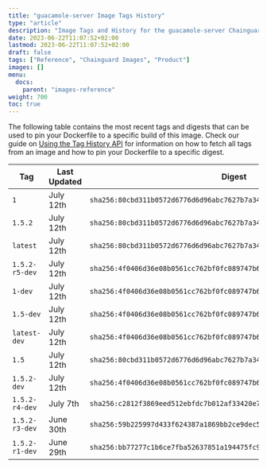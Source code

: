 ```yaml
---
title: "guacamole-server Image Tags History"
type: "article"
description: "Image Tags and History for the guacamole-server Chainguard Image"
date: 2023-06-22T11:07:52+02:00
lastmod: 2023-06-22T11:07:52+02:00
draft: false
tags: ["Reference", "Chainguard Images", "Product"]
images: []
menu:
  docs:
    parent: "images-reference"
weight: 700
toc: true
---
```


The following table contains the most recent tags and digests that can be used to pin your Dockerfile to a specific build of this image. Check our guide on [Using the Tag History API](/chainguard/chainguard-images/using-the-tag-history-api/) for information on how to fetch all tags from an image and how to pin your Dockerfile to a specific digest.

| Tag            | Last Updated | Digest                                                                    |
|----------------|--------------|---------------------------------------------------------------------------|
| `1`            | July 12th    | `sha256:80cbd311b0572d6776d6d96abc7627b7a34810a25f3056d65fd15a51c58b637e` |
| `1.5.2`        | July 12th    | `sha256:80cbd311b0572d6776d6d96abc7627b7a34810a25f3056d65fd15a51c58b637e` |
| `latest`       | July 12th    | `sha256:80cbd311b0572d6776d6d96abc7627b7a34810a25f3056d65fd15a51c58b637e` |
| `1.5.2-r5-dev` | July 12th    | `sha256:4f0406d36e08b0561cc762bf0fc089747b6eed0555125e0de3f6c2072bb242c4` |
| `1-dev`        | July 12th    | `sha256:4f0406d36e08b0561cc762bf0fc089747b6eed0555125e0de3f6c2072bb242c4` |
| `1.5-dev`      | July 12th    | `sha256:4f0406d36e08b0561cc762bf0fc089747b6eed0555125e0de3f6c2072bb242c4` |
| `latest-dev`   | July 12th    | `sha256:4f0406d36e08b0561cc762bf0fc089747b6eed0555125e0de3f6c2072bb242c4` |
| `1.5`          | July 12th    | `sha256:80cbd311b0572d6776d6d96abc7627b7a34810a25f3056d65fd15a51c58b637e` |
| `1.5.2-dev`    | July 12th    | `sha256:4f0406d36e08b0561cc762bf0fc089747b6eed0555125e0de3f6c2072bb242c4` |
| `1.5.2-r4-dev` | July 7th     | `sha256:c2812f3869eed512ebfdc7b012af33420e76bbdf06839bab1cbe3fde749afeaa` |
| `1.5.2-r3-dev` | June 30th    | `sha256:59b225997d433f624387a1869bb2ce9dec50068eaa3f89cfdc7b3c81768525be` |
| `1.5.2-r1-dev` | June 29th    | `sha256:bb77277c1b6ce7fba52637851a194475fc9fc975c2a702e446256661f213c603` |
